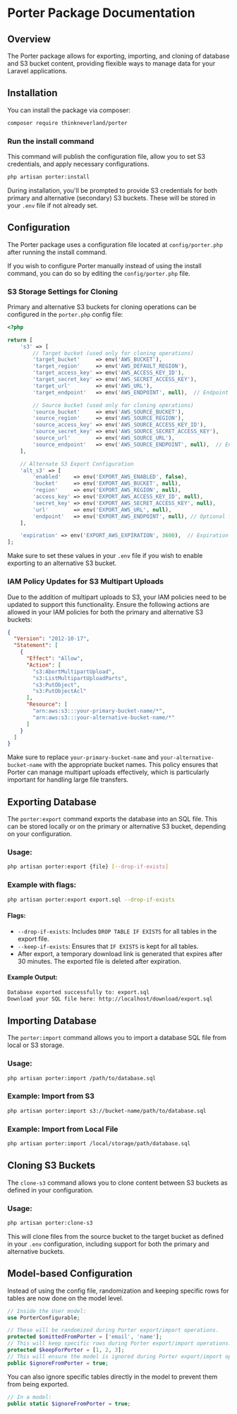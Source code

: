 
# Porter Package Documentation

## Overview
The Porter package allows for exporting, importing, and cloning of database and S3 bucket content, providing flexible ways to manage data for your Laravel applications.

## Installation

You can install the package via composer:

```bash
composer require thinkneverland/porter
```

### Run the install command

This command will publish the configuration file, allow you to set S3 credentials, and apply necessary configurations.

```bash
php artisan porter:install
```

During installation, you'll be prompted to provide S3 credentials for both primary and alternative (secondary) S3 buckets. These will be stored in your `.env` file if not already set.

## Configuration

The Porter package uses a configuration file located at `config/porter.php` after running the install command.

If you wish to configure Porter manually instead of using the install command, you can do so by editing the `config/porter.php` file.

### S3 Storage Settings for Cloning

Primary and alternative S3 buckets for cloning operations can be configured in the `porter.php` config file:

```php
<?php

return [
    's3' => [
        // Target bucket (used only for cloning operations)
        'target_bucket'     => env('AWS_BUCKET'),
        'target_region'     => env('AWS_DEFAULT_REGION'),
        'target_access_key' => env('AWS_ACCESS_KEY_ID'),
        'target_secret_key' => env('AWS_SECRET_ACCESS_KEY'),
        'target_url'        => env('AWS_URL'),
        'target_endpoint'   => env('AWS_ENDPOINT', null),  // Endpoint for target (optional)

        // Source bucket (used only for cloning operations)
        'source_bucket'     => env('AWS_SOURCE_BUCKET'),
        'source_region'     => env('AWS_SOURCE_REGION'),
        'source_access_key' => env('AWS_SOURCE_ACCESS_KEY_ID'),
        'source_secret_key' => env('AWS_SOURCE_SECRET_ACCESS_KEY'),
        'source_url'        => env('AWS_SOURCE_URL'),
        'source_endpoint'   => env('AWS_SOURCE_ENDPOINT', null),  // Endpoint for source (optional)
    ],

    // Alternate S3 Export Configuration
    'alt_s3' => [
        'enabled'    => env('EXPORT_AWS_ENABLED', false),
        'bucket'     => env('EXPORT_AWS_BUCKET', null),
        'region'     => env('EXPORT_AWS_REGION', null),
        'access_key' => env('EXPORT_AWS_ACCESS_KEY_ID', null),
        'secret_key' => env('EXPORT_AWS_SECRET_ACCESS_KEY', null),
        'url'        => env('EXPORT_AWS_URL', null),
        'endpoint'   => env('EXPORT_AWS_ENDPOINT', null), // Optional for custom S3 services like MinIO
    ],

    'expiration' => env('EXPORT_AWS_EXPIRATION', 3600),  // Expiration time in seconds
];

```

Make sure to set these values in your `.env` file if you wish to enable exporting to an alternative S3 bucket.

### IAM Policy Updates for S3 Multipart Uploads

Due to the addition of multipart uploads to S3, your IAM policies need to be updated to support this functionality. Ensure the following actions are allowed in your IAM policies for both the primary and alternative S3 buckets:

```json
{
  "Version": "2012-10-17",
  "Statement": [
    {
      "Effect": "Allow",
      "Action": [
        "s3:AbortMultipartUpload",
        "s3:ListMultipartUploadParts",
        "s3:PutObject",
        "s3:PutObjectAcl"
      ],
      "Resource": [
        "arn:aws:s3:::your-primary-bucket-name/*",
        "arn:aws:s3:::your-alternative-bucket-name/*"
      ]
    }
  ]
}
```

Make sure to replace `your-primary-bucket-name` and `your-alternative-bucket-name` with the appropriate bucket names. This policy ensures that Porter can manage multipart uploads effectively, which is particularly important for handling large file transfers.

## Exporting Database

The `porter:export` command exports the database into an SQL file. This can be stored locally or on the primary or alternative S3 bucket, depending on your configuration.

### Usage:
```bash
php artisan porter:export {file} [--drop-if-exists]
```

### Example with flags:
```bash
php artisan porter:export export.sql --drop-if-exists
```

#### Flags:
- `--drop-if-exists`: Includes `DROP TABLE IF EXISTS` for all tables in the export file.
- `--keep-if-exists`: Ensures that `IF EXISTS` is kept for all tables.
- After export, a temporary download link is generated that expires after 30 minutes. The exported file is deleted after expiration.

#### Example Output:
```bash
Database exported successfully to: export.sql
Download your SQL file here: http://localhost/download/export.sql
```

## Importing Database

The `porter:import` command allows you to import a database SQL file from local or S3 storage.

### Usage:
```bash
php artisan porter:import /path/to/database.sql
```

### Example: Import from S3
```bash
php artisan porter:import s3://bucket-name/path/to/database.sql
```

### Example: Import from Local File
```bash
php artisan porter:import /local/storage/path/database.sql
```

## Cloning S3 Buckets

The `clone-s3` command allows you to clone content between S3 buckets as defined in your configuration.

### Usage:
```bash
php artisan porter:clone-s3
```

This will clone files from the source bucket to the target bucket as defined in your `.env` configuration, including support for both the primary and alternative buckets.

## Model-based Configuration

Instead of using the config file, randomization and keeping specific rows for tables are now done on the model level.

```php
// Inside the User model:
use PorterConfigurable;

// These will be randomized during Porter export/import operations.
protected $omittedFromPorter = ['email', 'name'];
// This will keep specific rows during Porter export/import operations.
protected $keepForPorter = [1, 2, 3];
// This will ensure the model is ignored during Porter export/import operations.
public $ignoreFromPorter = true;
```

You can also ignore specific tables directly in the model to prevent them from being exported.

```php
// In a model:
public static $ignoreFromPorter = true;
```

